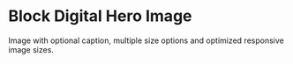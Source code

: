 # Block Digital Hero Image

Image with optional caption, multiple size options and optimized responsive image sizes.
